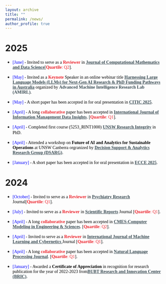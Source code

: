 ```yaml
---
layout: archive
title: ""
permalink: /news/
author_profile: true
---
```


# 2025

* <span style="font-family:Georgia; color:black"><span style="color:Blue">[June]</span> - Invited to serve as a <span style="color:#ec212a;font-weight:bold">Reviewer</span> in <a href="https://www.sciencedirect.com/journal/journal-of-computational-mathematics-and-data-science" target="_blank" style="color:#364850;font-weight:bold">Journal of Computational Mathematics and Data Science</a>[<span style="color:#ec212a"><b>Quartile</b>: Q2</span>].</span>

* <span style="font-family:Georgia; color:black"><span style="color:Blue">[May]</span> - Invited as a <span style="color:#ec212a;font-weight:bold">Keynote</span> Speaker in an online webinar title <a href="https://www.facebook.com/events/1931376380999571/?acontext=%7B%22event_action_history%22%3A[%7B%22surface%22%3A%22home%22%7D%2C%7B%22mechanism%22%3A%22attachment%22%2C%22surface%22%3A%22newsfeed%22%7D]%2C%22ref_notif_type%22%3Anull%7D" target="_blank" style="color:#364850;font-weight:bold">Harnessing Large Language Models (LLMs) for Next-Gen AI Research & PhD Funding Pathways in Australia</a> organized by <span style="color:#364850;font-weight:bold">Advanced Machine Intelligence Research Lab (AMIRL)</span>.</span>

* <span style="font-family:Georgia; color:black"><span style="color:Blue">[May]</span> - A short paper has been accepted in for oral presentation in <a href="https://difcon.mmu.edu.my/citic.html" target="_blank" style="color:#364850;font-weight:bold">CITIC 2025</a>.

* <span style="font-family:Georgia; color:black"><span style="color:Blue">[April]</span> - A long <span style="color:#ec212a;font-weight:bold">collaborative</span> paper has been accepted in <a href="https://www.sciencedirect.com/journal/international-journal-of-information-management-data-insights" target="_blank" style="color:#364850;font-weight:bold">International Journal of Information Management Data Insights</a>. [<span style="color:#ec212a"><b>Quartile</b>: Q1</span>].</span>

* <span style="font-family:Georgia; color:black"><span style="color:Blue">[April]</span> - Completed first course (5253_RINT1000) <a href="https://www.unsw.edu.au/assurance-integrity/conduct-integrity/conduct-unsw/research-integrity" target="_blank" style="color:#364850;font-weight:bold"> UNSW Research Integrity</a> in PhD</span>.</span>

* <span style="font-family:Georgia; color:black"><span style="color:Blue">[April]</span> - Attended a workshop on <b>Future of AI and Analytics for Sustainable Operations</b> at UNSW Canberra orgranized by <a href="https://www.unsw.edu.au/canberra/our-research/research-centres-institutes/dsar-group" target="_blank" style="color:#364850;font-weight:bold">Decision Support & Analytics Research Group (DSARG)</a>.

* <span style="font-family:Georgia; color:black"><span style="color:Blue">[January]</span> - A short paper has been accepted in for oral presentation in <a href="https://ecce2025.cuet.ac.bd/" target="_blank" style="color:#364850;font-weight:bold">ECCE 2025</a>.


# 2024

* <span style="font-family:Georgia; color:black"><span style="color:Blue">[October]</span> - Invited to serve as a <span style="color:#ec212a;font-weight:bold">Reviewer</span> in <a href="https://www.sciencedirect.com/journal/psychiatry-research" target="_blank" style="color:#364850;font-weight:bold">Psychiatry Research</a> Journal[<span style="color:#ec212a"><b>Quartile</b>: Q1</span>].</span>

* <span style="font-family:Georgia; color:black"><span style="color:Blue">[July]</span> - Invited to serve as a <span style="color:#ec212a;font-weight:bold">Reviewer</span> in <a href="https://www.nature.com/srep/" target="_blank" style="color:#364850;font-weight:bold">Scientific Reports</a> Journal [<span style="color:#ec212a"><b>Quartile</b>: Q1</span>].</span>

* <span style="font-family:Georgia; color:black"><span style="color:Blue">[April]</span> - A long <span style="color:#ec212a;font-weight:bold">collaborative</span> paper has been accepted in <a href="https://www.techscience.com/CMES/v140n3/57248" target="_blank" style="color:#364850;font-weight:bold">CMES-Computer Modeling in Engineering & Sciences</a>. [<span style="color:#ec212a"><b>Quartile</b>: Q2</span>].</span>

* <span style="font-family:Georgia; color:black"><span style="color:Blue">[April]</span> - Invited to serve as a <span style="color:#ec212a;font-weight:bold">Reviewer</span> in <a href="https://link.springer.com/journal/13042" target="_blank" style="color:#364850;font-weight:bold">International Journal of Machine Learning and Cybernetics </a> Journal [<span style="color:#ec212a"><b>Quartile</b>: Q1</span>].</span>

* <span style="font-family:Georgia; color:black"><span style="color:Blue">[April]</span> - A long <span style="color:#ec212a;font-weight:bold">collaborative</span> paper has been accepted in <a href="https://www.sciencedirect.com/science/article/pii/S2949719124000232" target="_blank" style="color:#364850;font-weight:bold">Natural Language Processing Journal</a>. [<span style="color:#ec212a"><b>Quartile</b>: Q1</span>].</span>



* <span style="font-family:Georgia; color:black"><span style="color:Blue">[January]</span> - Awarded a <b>Certificate of Appreciation</b> in recognition for research publication for the year of 2022-2023 from<a href="https://www.bubt.edu.bd/Home/page_details/BUBT_Research_Centre_BRC_" target="_blank" style="color:#364850;font-weight:bold">BUBT Research and Innovation Center (BRIC)</a>.

